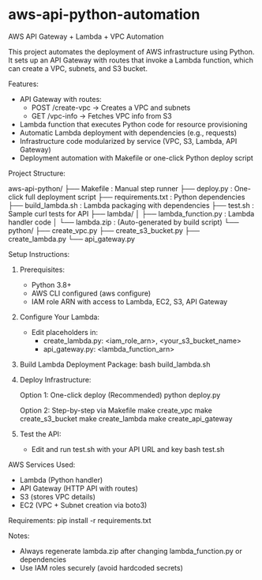# aws-api-python-automation

AWS API Gateway + Lambda + VPC Automation 

This project automates the deployment of AWS infrastructure using Python. It sets up an API Gateway with routes that invoke a Lambda function, which can create a VPC, subnets, and S3 bucket.

Features:

- API Gateway with routes:
  - POST /create-vpc → Creates a VPC and subnets
  - GET /vpc-info → Fetches VPC info from S3
- Lambda function that executes Python code for resource provisioning
- Automatic Lambda deployment with dependencies (e.g., requests)
- Infrastructure code modularized by service (VPC, S3, Lambda, API Gateway)
- Deployment automation with Makefile or one-click Python deploy script

Project Structure:

aws-api-python/
├── Makefile                   : Manual step runner
├── deploy.py                  : One-click full deployment script
├── requirements.txt           : Python dependencies
├── build_lambda.sh            : Lambda packaging with dependencies
├── test.sh                    : Sample curl tests for API
├── lambda/
│   ├── lambda_function.py     : Lambda handler code
│   └── lambda.zip             : (Auto-generated by build script)
└── python/
    ├── create_vpc.py
    ├── create_s3_bucket.py
    ├── create_lambda.py
    └── api_gateway.py

Setup Instructions:

1. Prerequisites:
   - Python 3.8+
   - AWS CLI configured (aws configure)
   - IAM role ARN with access to Lambda, EC2, S3, API Gateway

2. Configure Your Lambda:
   - Edit placeholders in:
     * create_lambda.py: <iam_role_arn>, <your_s3_bucket_name>
     * api_gateway.py: <lambda_function_arn>

3. Build Lambda Deployment Package:
   bash build_lambda.sh

4. Deploy Infrastructure:

   Option 1: One-click deploy (Recommended)
   python deploy.py

   Option 2: Step-by-step via Makefile
   make create_vpc
   make create_s3_bucket
   make create_lambda
   make create_api_gateway

5. Test the API:
   - Edit and run test.sh with your API URL and key
   bash test.sh

AWS Services Used:
- Lambda (Python handler)
- API Gateway (HTTP API with routes)
- S3 (stores VPC details)
- EC2 (VPC + Subnet creation via boto3)

Requirements:
pip install -r requirements.txt

Notes:
- Always regenerate lambda.zip after changing lambda_function.py or dependencies
- Use IAM roles securely (avoid hardcoded secrets)


